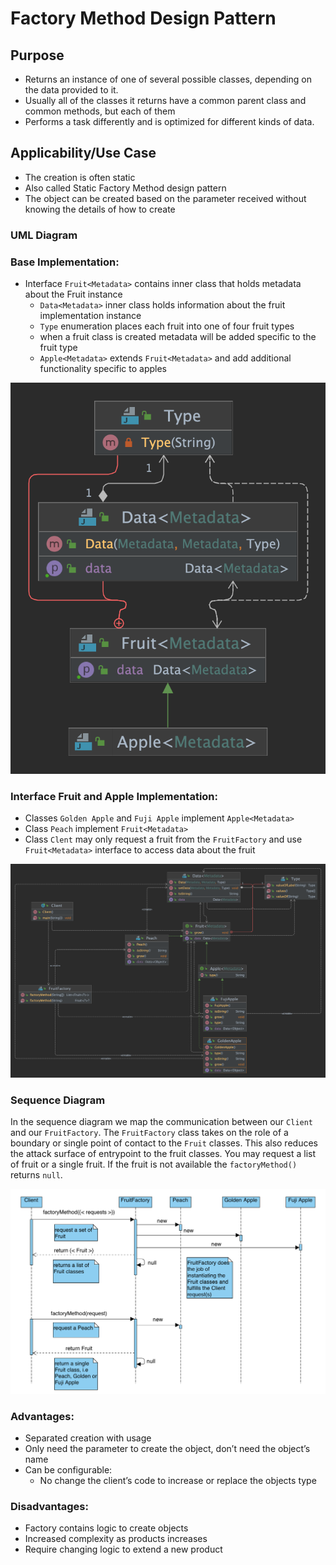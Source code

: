 # Factory Method Design Pattern

## Purpose

- Returns an instance of one of several possible classes, depending on the data provided to it.
- Usually all of the classes it returns have a common parent class and common methods, but each of them
- Performs a task differently and is optimized for different kinds of data.

## Applicability/Use Case

- The creation is often static
- Also called Static Factory Method design pattern
- The object can be created based on the parameter received without knowing the details of how to create

### UML Diagram

### Base Implementation: 

- Interface `Fruit<Metadata>` contains inner class that holds metadata about the Fruit instance
  - `Data<Metadata>` inner class holds information about the fruit implementation instance
  - `Type` enumeration places each fruit into one of four fruit types
  - when a fruit class is created metadata will be added specific to the fruit type
  - `Apple<Metadata>` extends `Fruit<Metadata>` and add additional functionality specific to apples

[![UML Diagram](./images/SimpleFactory.IFruit.01.png)](./images/SimpleFactory.IFruit.01.png  "./images/SimpleFactory.IFruit.01.png")

### Interface Fruit and Apple Implementation:

- Classes `Golden Apple` and `Fuji Apple` implement `Apple<Metadata>`
- Class `Peach` implement `Fruit<Metadata>`
- Class `Clent` may only request a fruit from the `FruitFactory` and use `Fruit<Metadata>` interface to access data about the fruit

[![UML Diagram](./images/SimpleFactory.V2.05.png)](./images/SimpleFactory.V2.05.png  "./images/SimpleFactory.V2.05.png")


### Sequence Diagram

In the sequence diagram we map the communication between our `Client` and our `FruitFactory`. 
The `FruitFactory` class takes on the role of a boundary or single point of contact to the `Fruit` classes.
This also reduces the attack surface of entrypoint to the fruit classes. You may request 
a list of fruit or a single fruit. If the fruit is not available the `factoryMethod()` returns `null`.

[![Sequence Diagram](./images/SimpleFactorySequenceDiagram.png)](./images/SimpleFactorySequenceDiagram.png)



### Advantages:

- Separated creation with usage
- Only need the parameter to create the object, don’t need the object’s name
- Can be configurable:
  - No change the client’s code to increase or replace the
  objects type

### Disadvantages:
- Factory contains logic to create objects
- Increased complexity as products increases
- Require changing logic to extend a new product